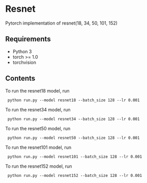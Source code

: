 # Resnet
Pytorch implementation of resnet(18, 34, 50, 101, 152)

## Requirements
- Python 3
- torch >= 1.0
- torchvision

## Contents

To run the resnet18 model, run 
```
 python run.py --model resnet18 --batch_size 128 --lr 0.001
```

To run the resnet34 model, run 
```
 python run.py --model resnet34 --batch_size 128 --lr 0.001
```

To run the resnet50 model, run 
```
 python run.py --model resnet50 --batch_size 128 --lr 0.001
```

To run the resnet101 model, run 
```
 python run.py --model resnet101 --batch_size 128 --lr 0.001
```

To run the resnet152 model, run 
```
 python run.py --model resnet152 --batch_size 128 --lr 0.001
```


